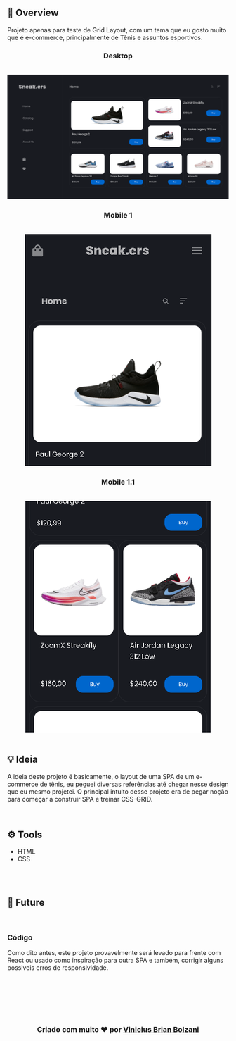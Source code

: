 ## 👀 Overview

Projeto apenas para teste de Grid Layout, com um tema que eu gosto muito que é e-commerce, principalmente de Tênis e assuntos esportivos. 

<h3 align="center">Desktop</h3>
<br>

<div align="center">
<img src="prints/print1.jpeg">
<h3 align="center">Mobile 1</h3>
<br>
<img src="prints/print2.jpeg">
<h3 align="center">Mobile 1.1</h3>
<br>
<img src="prints/print3.jpeg">
</div>
<br>

## 💡 Ideia 

A ideia deste projeto é basicamente, o layout de uma SPA de um e-commerce de tênis, eu peguei diversas referências até chegar nesse design que eu mesmo projetei.
O principal intuito desse projeto era de pegar noção para começar a construir SPA e treinar CSS-GRID.

<br>

## ⚙️ Tools

 - HTML
 - CSS


<br>
<br>

## 🚀 Future
<br> 

### Código
Como dito antes, este projeto provavelmente será levado para frente com React ou usado como inspiração para outra SPA e também, corrigir alguns possiveis erros de responsividade.

<br>
<br>

<br>
<br>
<br>
<h3 align="center"> Criado com muito ❤️ por <a href="https://github.com/VBrianB"> Vinicius Brian Bolzani</a></h2>

